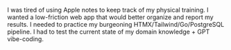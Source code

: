 I was tired of using Apple notes to keep track of my physical training. 
I wanted a low-friction web app that would better organize and report my results.
I needed to practice my burgeoning HTMX/Tailwind/Go/PostgreSQL pipeline.
I had to test the current state of my domain knowledge + GPT vibe-coding.
